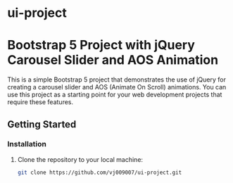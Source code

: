 # ui-project

# Bootstrap 5 Project with jQuery Carousel Slider and AOS Animation

This is a simple Bootstrap 5 project that demonstrates the use of jQuery for creating a carousel slider and AOS (Animate On Scroll) animations. You can use this project as a starting point for your web development projects that require these features.

## Getting Started

### Installation

1. Clone the repository to your local machine:

   ```bash
   git clone https://github.com/vj009007/ui-project.git
